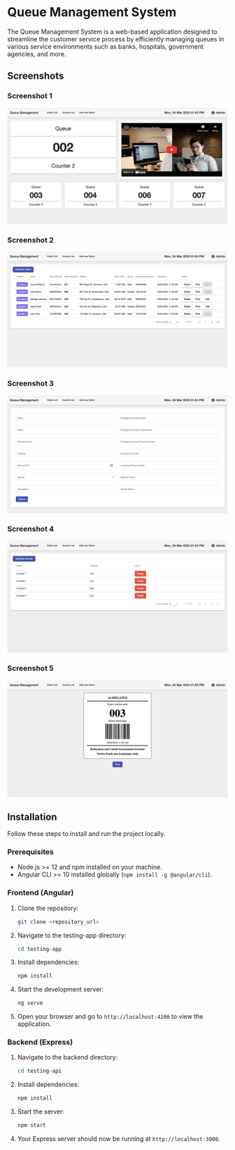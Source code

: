 
# Queue Management System

The Queue Management System is a web-based application designed to streamline the customer service process by efficiently managing queues in various service environments such as banks, hospitals, government agencies, and more. 

## Screenshots

### Screenshot 1

![Screenshot 1](/imgs/1.png)

### Screenshot 2

![Screenshot 2](/imgs/2.png)

### Screenshot 3

![Screenshot 3](/imgs/3.png)

### Screenshot 4

![Screenshot 4](/imgs/4.png)

### Screenshot 5

![Screenshot 5](/imgs/5.png)

## Installation

Follow these steps to install and run the project locally.

### Prerequisites

- Node.js >= 12 and npm installed on your machine.
- Angular CLI >= 10 installed globally (`npm install -g @angular/cli`).

### Frontend (Angular)

1. Clone the repository:

   ```bash
   git clone <repository_url>
   ```

2. Navigate to the testing-app directory:

   ```bash
   cd testing-app
   ```

3. Install dependencies:

   ```bash
   npm install
   ```

4. Start the development server:

   ```bash
   ng serve
   ```

5. Open your browser and go to `http://localhost:4200` to view the application.

### Backend (Express)

1. Navigate to the backend directory:

   ```bash
   cd testing-api
   ```

2. Install dependencies:

   ```bash
   npm install
   ```

3. Start the server:

   ```bash
   npm start
   ```

4. Your Express server should now be running at `http://localhost:3000`.